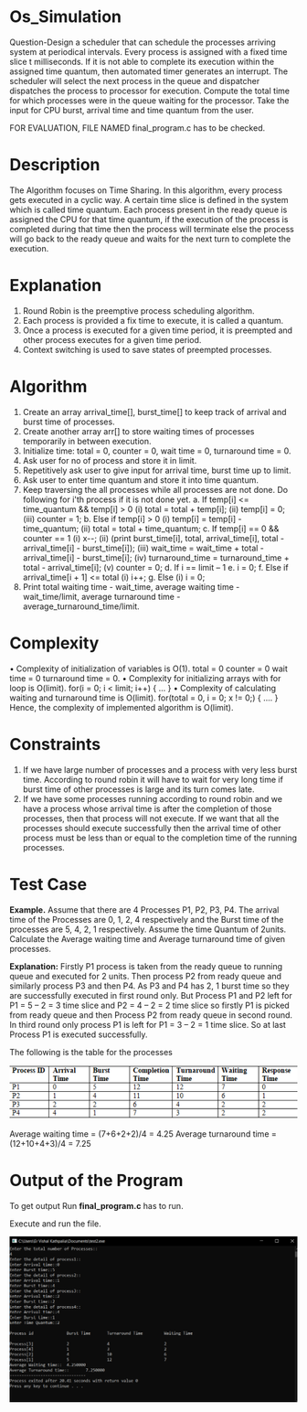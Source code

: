 # Os_Simulation
Question-Design a scheduler that can schedule the processes arriving system at periodical
intervals. Every process is assigned with a fixed time slice t milliseconds. If it is not able to
complete its execution within the assigned time quantum, then automated timer generates an
interrupt. The scheduler will select the next process in the queue and dispatcher dispatches the
process to processor for execution. Compute the total time for which processes were in the queue
waiting for the processor. Take the input for CPU burst, arrival time and time quantum from the
user.

FOR EVALUATION, 
FILE NAMED final_program.c has to be checked.

# Description
The Algorithm focuses on Time Sharing. In this algorithm, every process gets executed in a cyclic way. A certain time slice is defined in the system which is called time quantum. Each process present in the ready queue is assigned the CPU for that time quantum, if the execution of the process is completed during that time then the process will terminate else the process will go back to the ready queue and waits for the next turn to complete the execution.

# Explanation
1. Round Robin is the preemptive process scheduling algorithm.
2. Each process is provided a fix time to execute, it is called a quantum.
3. Once a process is executed for a given time period, it is preempted and other process executes for a given time period.
4. Context switching is used to save states of preempted processes.

# Algorithm
1.	Create an array arrival_time[], burst_time[] to keep track of arrival and burst time of processes.
2.	Create another array arr[] to store waiting times of processes temporarily in between execution.
3.	Initialize time: total = 0, counter = 0, wait time = 0, turnaround time = 0.
4.	Ask user for no of process and store it in limit.
5.	Repetitively ask user to give input for arrival time, burst time up to limit.
6.	Ask user to enter time quantum and store it into time quantum.
7.	Keep traversing the all processes while all processes are not done. Do following for i'th process if it is not done yet. 
a.	If temp[i] <= time_quantum && temp[i] > 0 
(i)	 total = total + temp[i]; 
(ii)	 temp[i] = 0; 
(iii)	 counter = 1; 
b.	 Else if temp[i] > 0 
(i)	 temp[i] = temp[i] - time_quantum; 
(ii)	 total = total + time_quantum; 
c.	 If temp[i] == 0 && counter == 1 
(i)	  x--;
(ii)	 (print burst_time[i], total, arrival_time[i], total - arrival_time[i] - burst_time[i]);
(iii)	 wait_time = wait_time + total - arrival_time[i] - burst_time[i]; 
(iv)	 turnaround_time = turnaround_time + total - arrival_time[i]; 
(v)	 counter = 0; 
d.	 If i == limit – 1 
e.	 i = 0;
f.	 Else if arrival_time[i + 1] <= total 
(i)	 i++; 
g.	 Else 
(i)	 i = 0;
8.	Print total waiting time - wait_time, average waiting time - wait_time/limit, average turnaround time - average_turnaround_time/limit.

# Complexity
•	Complexity of initialization of variables is O(1). total = 0 counter = 0 wait time = 0 turnaround time = 0.
•	Complexity for initializing arrays with for loop is O(limit). 
for(i = 0; i < limit; i++) { … }
•	Complexity of calculating waiting and turnaround time is O(limit). 
for(total = 0, i = 0; x != 0;) { …. } 
Hence, the complexity of implemented algorithm is O(limit).

# Constraints
1.	If we have large number of processes and a process with very less burst time. According to round robin it will have to wait for very long time if burst time of other processes is large and its turn comes late.
2.	If we have some processes running according to round robin and we have a process whose arrival time is after the completion of those processes, then that process will not execute. If we want that all the processes should execute successfully then the arrival time of other process must be less than or equal to the completion time of the running processes.

# Test Case
**Example.** Assume that there are 4 Processes P1, P2, P3, P4. The arrival time of the Processes are 0, 1, 2, 4 respectively and the Burst time of the processes are 5, 4, 2, 1 respectively. Assume the time Quantum of 2units. Calculate the Average waiting time and Average turnaround time of given processes.

**Explanation:** Firstly P1 process is taken from the ready queue to running queue and executed for 2 units. Then process P2 from ready queue and similarly process P3 and then P4. As P3 and P4 has 2, 1 burst time so they are successfully executed in first round only. But Process P1 and P2 left for P1 = 5 – 2 = 3 time slice and P2 = 4 – 2 = 2 time slice so firstly P1 is picked from ready queue and then Process P2 from ready queue in second round. In third round only process P1 is left for P1 = 3 – 2 = 1 time slice. So at last Process P1 is executed successfully.

The following is the table for the processes

![Question](https://github.com/Er-Vishal-Kathpalia/Os_Simulation/blob/master/Question.png)

Average waiting time = (7+6+2+2)/4 = 4.25
Average turnaround time = (12+10+4+3)/4 = 7.25

# Output of the Program
To get output Run **final_program.c** has to run.

Execute and run the file.

![Output of the program](https://github.com/Er-Vishal-Kathpalia/Os_Simulation/blob/master/Output.png)

